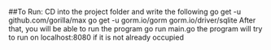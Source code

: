 ##To Run:
CD into the project folder and write the following
go get -u github.com/gorilla/max
go get -u gorm.io/gorm gorm.io/driver/sqlite
After that, you will be able to run the program
go run main.go
the program will try to run on localhost:8080 
if it is not already occupied
